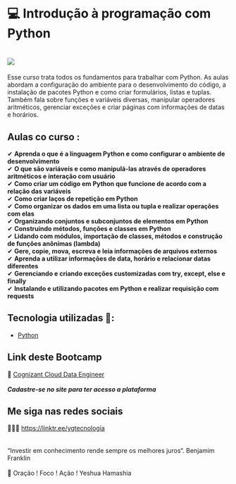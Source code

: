 # 💻   Introdução à programação com Python

<h1>
   <img src="https://tinyurl.com/3btkshca" border="0">
</h1>

Esse curso trata todos os fundamentos para trabalhar com Python. As aulas abordam a configuração do ambiente para o desenvolvimento do código, a instalação de pacotes Python e como criar formulários, listas e tuplas. Também fala sobre funções e variáveis diversas, manipular operadores aritméticos, gerenciar exceções e criar páginas com informações de datas e horários. 

## Aulas co curso :

✔   **Aprenda o que é a linguagem Python e como configurar o ambiente de desenvolvimento**<br>
✔   **O que são variáveis e como manipulá-las através de operadores aritméticos e interação com usuário**<br>
✔   **Como criar um código em Python que funcione de acordo com a relação das variáveis**<br>
✔   **Como criar laços de repetição em Python**<br>
✔   **Como organizar os dados em uma lista ou tupla e realizar operações com elas**<br>
✔   **Organizando conjuntos e subconjuntos de elementos em Python**<br>
✔   **Construindo métodos, funções e classes em Python**<br>
✔   **Lidando com módulos, importação de classes, métodos e construção de funções anônimas (lambda)**<br>
✔   **Gere, copie, mova, escreva e leia informações de arquivos externos**<br>
✔   **Aprenda a utilizar informações de data, horário e relacionar datas diferentes**<br>
✔   **Gerenciando e criando exceções customizadas com try, except, else e finally**<br>
✔   **Instalando e utilizando pacotes em Python e realizar requisição com requests**<br>


## Tecnologia utilizadas 🚀:

* <a href="https://pt.wikipedia.org/wiki/Python">Python</a> 


## Link deste Bootcamp

 🎯 <a href="https://digitalinnovation.one/sign-up?ref=EDH1OJTU7E" target="_blank">Cognizant Cloud Data Engineer</a>
<br>
<br> 
***Cadastre-se no site para ter acesso a plataforma***


## Me siga nas redes sociais

👨‍💼🔮  https://linktr.ee/ygtecnologia 
<br>
<br> 
<br> 
“Investir em conhecimento rende sempre os melhores juros“. Benjamim Franklin
<br>
<br> 
🙏 Oração ! Foco ! Ação ! Yeshua Hamashia 
